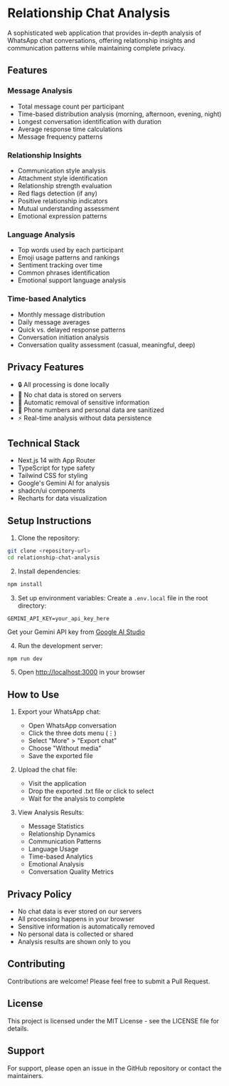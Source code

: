 # Relationship Chat Analysis

A sophisticated web application that provides in-depth analysis of WhatsApp chat conversations, offering relationship insights and communication patterns while maintaining complete privacy.

## Features

### Message Analysis
- Total message count per participant
- Time-based distribution analysis (morning, afternoon, evening, night)
- Longest conversation identification with duration
- Average response time calculations
- Message frequency patterns

### Relationship Insights
- Communication style analysis
- Attachment style identification
- Relationship strength evaluation
- Red flags detection (if any)
- Positive relationship indicators
- Mutual understanding assessment
- Emotional expression patterns

### Language Analysis
- Top words used by each participant
- Emoji usage patterns and rankings
- Sentiment tracking over time
- Common phrases identification
- Emotional support language analysis

### Time-based Analytics
- Monthly message distribution
- Daily message averages
- Quick vs. delayed response patterns
- Conversation initiation analysis
- Conversation quality assessment (casual, meaningful, deep)

## Privacy Features
- 🔒 All processing is done locally
- 🚫 No chat data is stored on servers
- 🔐 Automatic removal of sensitive information
- 📱 Phone numbers and personal data are sanitized
- ⚡ Real-time analysis without data persistence

## Technical Stack
- Next.js 14 with App Router
- TypeScript for type safety
- Tailwind CSS for styling
- Google's Gemini AI for analysis
- shadcn/ui components
- Recharts for data visualization

## Setup Instructions

1. Clone the repository:
```bash
git clone <repository-url>
cd relationship-chat-analysis
```

2. Install dependencies:
```bash
npm install
```

3. Set up environment variables:
Create a `.env.local` file in the root directory:
```
GEMINI_API_KEY=your_api_key_here
```
Get your Gemini API key from [Google AI Studio](https://makersuite.google.com/app/apikey)

4. Run the development server:
```bash
npm run dev
```

5. Open [http://localhost:3000](http://localhost:3000) in your browser

## How to Use

1. Export your WhatsApp chat:
   - Open WhatsApp conversation
   - Click the three dots menu (⋮)
   - Select "More" > "Export chat"
   - Choose "Without media"
   - Save the exported file

2. Upload the chat file:
   - Visit the application
   - Drop the exported .txt file or click to select
   - Wait for the analysis to complete

3. View Analysis Results:
   - Message Statistics
   - Relationship Dynamics
   - Communication Patterns
   - Language Usage
   - Time-based Analytics
   - Emotional Analysis
   - Conversation Quality Metrics

## Privacy Policy

- No chat data is ever stored on our servers
- All processing happens in your browser
- Sensitive information is automatically removed
- No personal data is collected or shared
- Analysis results are shown only to you

## Contributing

Contributions are welcome! Please feel free to submit a Pull Request.

## License

This project is licensed under the MIT License - see the LICENSE file for details.

## Support

For support, please open an issue in the GitHub repository or contact the maintainers.
